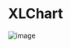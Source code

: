 # XLChart

![image](https://github.com/aimsgmiss/XLChart/blob/master/XLChartClient/ScreenShots/XLPieChart.gif)

